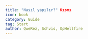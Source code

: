 ```yaml
---
title: "Nasıl yapılır?" Kısmı
icon: book
category: Guide
tag: Start
author: QweRez, Schvis, OpHellfire
---
```


<AutoCatalog />
